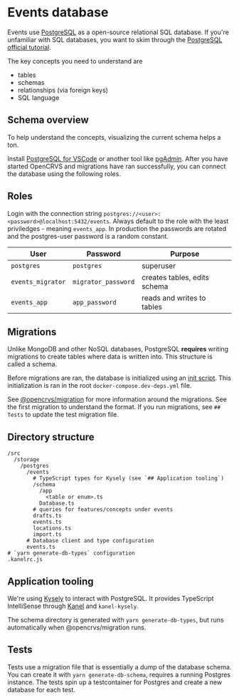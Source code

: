 # Events database

Events use [PostgreSQL](https://www.postgresql.org/about/) as a open-source relational SQL database. If you're unfamiliar with SQL databases, you want to skim through the [PostgreSQL official tutorial](https://www.postgresql.org/docs/17/tutorial.html).

The key concepts you need to understand are

- tables
- schemas
- relationships (via foreign keys)
- SQL language

## Schema overview

To help understand the concepts, visualizing the current schema helps a ton.

Install [PostgreSQL for VSCode](https://marketplace.visualstudio.com/items?itemName=ms-ossdata.vscode-pgsql) or another tool like [pgAdmin](https://www.pgadmin.org/). After you have started OpenCRVS and migrations have ran successfully, you can connect the database using the following roles.

## Roles

Login with the connection string `postgres://<user>:<password>@localhost:5432/events`. Always default to the role with the least priviledges - meaning `events_app`. In production the passwords are rotated and the postgres-user password is a random constant.

| User              | Password            | Purpose                      |
| ----------------- | ------------------- | ---------------------------- |
| `postgres`        | `postgres`          | superuser                    |
| `events_migrator` | `migrator_password` | creates tables, edits schema |
| `events_app`      | `app_password`      | reads and writes to tables   |

## Migrations

Unlike MongoDB and other NoSQL databases, PostgreSQL **requires** writing migrations to create tables where data is written into. This structure is called a schema.

Before migrations are ran, the database is initialized using an [init script](../migration/src/migrations/postgres/0001_init.sql). This initialization is ran in the root `docker-compose.dev-deps.yml` file.

See [@opencrvs/migration](/packages/migration/README.md) for more information around the migrations. See the first migration to understand the format. If you run migrations, see `## Tests` to update the test migration file.

## Directory structure

```
/src
  /storage
    /postgres
      /events
        # TypeScript types for Kysely (see `## Application tooling`)
        /schema
          /app
            <table or enum>.ts
          Database.ts
        # queries for features/concepts under events
        drafts.ts
        events.ts
        locations.ts
        import.ts
      # Database client and type configuration
      events.ts
# `yarn generate-db-types` configuration
.kanelrc.js

```

## Application tooling

We're using [Kysely](https://kysely.dev/) to interact with PostgreSQL. It provides TypeScript IntelliSense through [Kanel](https://kristiandupont.github.io/kanel/) and `kanel-kysely`.

The schema directory is generated with `yarn generate-db-types`, but runs automatically when @opencrvs/migration runs.

## Tests

Tests use a migration file that is essentially a dump of the database schema. You can create it with `yarn generate-db-schema`, requires a running Postgres instance. The tests spin up a testcontainer for Postgres and create a new database for each test.
